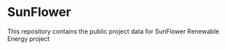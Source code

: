 # SunFlower
This repository contains the public project data for SunFlower Renewable Energy project
